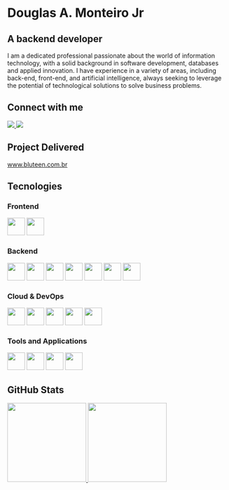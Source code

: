 # Douglas A. Monteiro Jr

## A backend developer
I am a dedicated professional passionate about the world of information technology, with a solid background in software development, databases and applied innovation. I have experience in a variety of areas, including back-end, front-end, and artificial intelligence, always seeking to leverage the potential of technological solutions to solve business problems.

## Connect with me
<a href="mailto:douglas.junior@outlook.com">
  <img src="https://img.shields.io/badge/Outlook-0077B5?style=for-the-badge&logo=outlook&logoColor=white" target="_blank">
</a>
<a href="https://www.linkedin.com/in/douglas-alves-monteiro-junior" target="_blank">
  <img src="https://img.shields.io/badge/LinkedIn-0077B5?style=for-the-badge&logo=linkedin&logoColor=white" target="_blank">
</a>

## Project Delivered
<a href="https://www.bluteen.com.br">www.bluteen.com.br</a>

## Tecnologies

### Frontend
<a href="https://developer.mozilla.org/en-US/docs/Web/JavaScript"><img src="https://cdn.jsdelivr.net/gh/devicons/devicon@latest/icons/javascript/javascript-original.svg" width="40" height="40"/></a>
<a href="https://getbootstrap.com"><img src="https://cdn.jsdelivr.net/gh/devicons/devicon@latest/icons/bootstrap/bootstrap-original.svg" width="40" height="40"/></a>
          
### Backend
<a href="https://www.python.org/"><img src="https://cdn.jsdelivr.net/gh/devicons/devicon@latest/icons/python/python-original.svg" width="40" height="40"/></a>
<a href="https://www.djangoproject.com/"><img src="https://cdn.jsdelivr.net/gh/devicons/devicon@latest/icons/django/django-plain.svg" width="40" height="40"/></a>
<a href="https://www.django-rest-framework.org/"><img src="https://cdn.jsdelivr.net/gh/devicons/devicon@latest/icons/djangorest/djangorest-original.svg" width="40" height="40"/></a>
<a href="https://streamlit.io/"><img src="https://cdn.jsdelivr.net/gh/devicons/devicon@latest/icons/streamlit/streamlit-original.svg" width="40" height="40"/></a>
<a href="https://www.postgresql.org/"><img src="https://cdn.jsdelivr.net/gh/devicons/devicon@latest/icons/postgresql/postgresql-original.svg" width="40" height="40"/></a>
<a href="https://www.mysql.com/"><img src="https://cdn.jsdelivr.net/gh/devicons/devicon@latest/icons/mysql/mysql-original-wordmark.svg" width="40" height="40"/></a>
<a href="https://www.oracle.com/database/"><img src="https://cdn.jsdelivr.net/gh/devicons/devicon@latest/icons/oracle/oracle-original.svg" width="40" height="40"/></a>

### Cloud & DevOps
<a href="https://www.docker.com/"><img src="https://cdn.jsdelivr.net/gh/devicons/devicon@latest/icons/docker/docker-original-wordmark.svg" width="40" height="40"/></a>
<a href="https://aws.amazon.com"><img src="https://cdn.jsdelivr.net/gh/devicons/devicon@latest/icons/amazonwebservices/amazonwebservices-original-wordmark.svg" width="40" height="40"/></a>
<a href="https://github.com"><img src="https://cdn.jsdelivr.net/gh/devicons/devicon@latest/icons/github/github-original-wordmark.svg" width="40" height="40"/></a>
<a href="https://git-scm.com/"><img src="https://cdn.jsdelivr.net/gh/devicons/devicon@latest/icons/git/git-original.svg" width="40" height="40"/></a>
<a href="https://nginx.org/"><img src="https://cdn.jsdelivr.net/gh/devicons/devicon@latest/icons/nginx/nginx-original.svg" width="40" height="40"/></a>

### Tools and Applications
<a href="https://code.visualstudio.com/"><img src="https://cdn.jsdelivr.net/gh/devicons/devicon@latest/icons/vscode/vscode-original.svg" width="40" height="40"/></a>
<a href="https://www.postman.com/"><img src="https://cdn.jsdelivr.net/gh/devicons/devicon@latest/icons/postman/postman-original.svg" width="40" height="40"/></a>
<a href="https://jupyter.org/"><img src="https://cdn.jsdelivr.net/gh/devicons/devicon@latest/icons/jupyter/jupyter-original-wordmark.svg" width="40" height="40"/></a>
<a href="https://www.linux.org/"><img src="https://cdn.jsdelivr.net/gh/devicons/devicon@latest/icons/linux/linux-original.svg" width="40" height="40"/></a>

## GitHub Stats
<div>
<a href="https://github.com/DouglasAMJr">
<img loading="lazy" height="180em" src="https://github-readme-stats.vercel.app/api/top-langs/?username=DouglasAMJr&layout=compact&langs_count=7&theme=dracula"/>
<img loading="lazy" height="180em" src="https://github-readme-stats.vercel.app/api?username=DouglasAMJr&show_icons=true&theme=dracula&include_all_commits=true&count_private=true"/>
</div>
